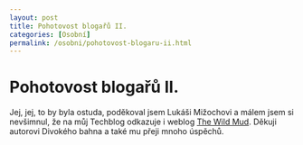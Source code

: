 ```yaml
---
layout: post
title: Pohotovost blogařů II.
categories: [Osobní]
permalink: /osobni/pohotovost-blogaru-ii.html
---
```

# Pohotovost blogařů II.

Jej, jej, to by byla ostuda, poděkoval jsem Lukáši Mižochovi a málem jsem si nevšimnul, že na můj Techblog odkazuje i weblog [The Wild Mud](http://www.twm.cz/). Děkuji autorovi Divokého bahna a také mu přeji mnoho úspěchů.

